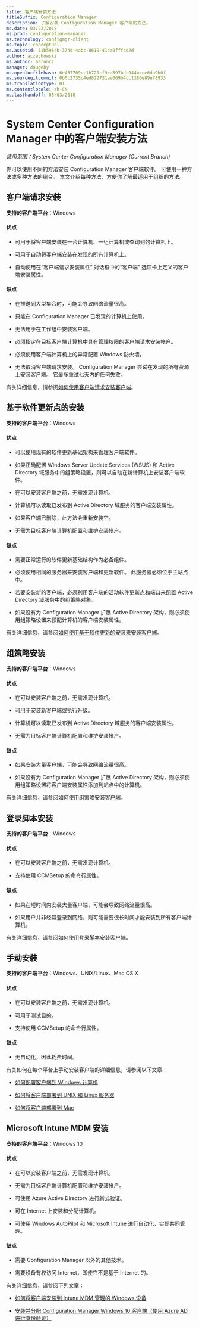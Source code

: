 ```yaml
---
title: 客户端安装方法
titleSuffix: Configuration Manager
description: 了解安装 Configuration Manager 客户端的方法。
ms.date: 03/22/2018
ms.prod: configuration-manager
ms.technology: configmgr-client
ms.topic: conceptual
ms.assetid: 51b5964b-374d-4abc-8619-414a9fffad2d
author: aczechowski
ms.author: aaroncz
manager: dougeby
ms.openlocfilehash: 6e437709ec1b721cf9ca597bdc944bcce6da9b0f
ms.sourcegitcommit: 0b0c2735c4ed822731ae069b4cc1380e89e78933
ms.translationtype: HT
ms.contentlocale: zh-CN
ms.lasthandoff: 05/03/2018
---
```

# <a name="client-installation-methods-in-system-center-configuration-manager"></a>System Center Configuration Manager 中的客户端安装方法

*适用范围：System Center Configuration Manager (Current Branch)*

你可以使用不同的方法安装 Configuration Manager 客户端软件。 可使用一种方法或多种方法的组合。 本文介绍每种方法，方便你了解最适用于组织的方法。  

## <a name="client-push-installation"></a>客户端请求安装  

**支持的客户端平台**：Windows  

#### <a name="advantages"></a>优点  

-   可用于将客户端安装在一台计算机、一组计算机或查询到的计算机上。  

-   可用于自动将客户端安装在发现的所有计算机上。  

-   自动使用在“客户端请求安装属性”  对话框中的“客户端”  选项卡上定义的客户端安装属性。  

#### <a name="disadvantages"></a>缺点  

-   在推送到大型集合时，可能会导致网络流量很高。  

-   只能在 Configuration Manager 已发现的计算机上使用。  

-   无法用于在工作组中安装客户端。  

-   必须指定在目标客户端计算机中具有管理权限的客户端请求安装帐户。  

-   必须使用客户端计算机上的异常配置 Windows 防火墙。   

-   无法取消客户端请求安装。 Configuration Manager 尝试在发现的所有资源上安装客户端。 它最多重试七天内的任何失败。  

有关详细信息，请参阅[如何使用客户端请求安装客户端](/sccm/core/clients/deploy/deploy-clients-to-windows-computers#BKMK_ClientPush)。  



## <a name="software-update-point-based-installation"></a>基于软件更新点的安装  

**支持的客户端平台**：Windows  

#### <a name="advantages"></a>优点  

-   可以使用现有的软件更新基础架构来管理客户端软件。  

-   如果正确配置 Windows Server Update Services (WSUS) 和 Active Directory 域服务中的组策略设置，则可以自动在新计算机上安装客户端软件。  

-   在可以安装客户端之前，无需发现计算机。  

-   计算机可以读取已发布到 Active Directory 域服务的客户端安装属性。  

-   如果客户端已删除，此方法会重新安装它。  

-   无需为目标客户端计算机配置和维护安装帐户。  

#### <a name="disadvantages"></a>缺点  

-   需要正常运行的软件更新基础结构作为必备组件。  

-   必须使用相同的服务器来安装客户端和更新软件。 此服务器必须位于主站点中。  

-   若要安装新的客户端，必须利用客户端的活动软件更新点和端口来配置 Active Directory 域服务中的组策略对象。  

-   如果没有为 Configuration Manager 扩展 Active Directory 架构，则必须使用组策略设置来预配计算机的客户端安装属性。  

有关详细信息，请参阅[如何使用基于软件更新的安装来安装客户端](/sccm/core/clients/deploy/deploy-clients-to-windows-computers#BKMK_ClientSUP)。  



## <a name="group-policy-installation"></a>组策略安装  

**支持的客户端平台**：Windows  

#### <a name="advantages"></a>优点  

-   在可以安装客户端之前，无需发现计算机。  

-   可用于安装新客户端或执行升级。  

-   计算机可以读取已发布到 Active Directory 域服务的客户端安装属性。  

-   无需为目标客户端计算机配置和维护安装帐户。  

#### <a name="disadvantages"></a>缺点  

-   如果安装大量客户端，可能会导致网络流量很高。  

-   如果没有为 Configuration Manager 扩展 Active Directory 架构，则必须使用组策略设置将客户端安装属性添加到站点中的计算机。  

有关详细信息，请参阅[如何使用组策略安装客户端](/sccm/core/clients/deploy/deploy-clients-to-windows-computers#BKMK_ClientGP)。  



## <a name="logon-script-installation"></a>登录脚本安装  

**支持的客户端平台**：Windows  

#### <a name="advantages"></a>优点  

-   在可以安装客户端之前，无需发现计算机。  

-   支持使用 CCMSetup 的命令行属性。  

#### <a name="disadvantages"></a>缺点  

-   如果在短时间内安装大量客户端，可能会导致网络流量很高。  

-   如果用户并非经常登录到网络，则可能需要很长时间才能安装到所有客户端计算机。  

有关详细信息，请参阅[如何使用登录脚本安装客户端](/sccm/core/clients/deploy/deploy-clients-to-windows-computers#BKMK_ClientLogonScript)。  



## <a name="manual-installation"></a>手动安装  

**支持的客户端平台**：Windows、UNIX/Linux、Mac OS X  

#### <a name="advantages"></a>优点  

-   在可以安装客户端之前，无需发现计算机。  

-   可用于测试目的。  

-   支持使用 CCMSetup 的命令行属性。  

#### <a name="disadvantages"></a>缺点  

-   无自动化，因此耗费时间。  

有关如何在每个平台上手动安装客户端的详细信息，请参阅以下文章：  

-   [如何部署客户端到 Windows 计算机](/sccm/core/clients/deploy/deploy-clients-to-windows-computers#BKMK_Manual)  

-   [如何将客户端部署到 UNIX 和 Linux 服务器](/sccm/core/clients/deploy/deploy-clients-to-unix-and-linux-servers)  

-   [如何将客户端部署到 Mac](/sccm/core/clients/deploy/deploy-clients-to-macs)  



## <a name="microsoft-intune-mdm-installation"></a>Microsoft Intune MDM 安装

**支持的客户端平台**：Windows 10

#### <a name="advantages"></a>优点  

-   在可以安装客户端之前，无需发现计算机。  

-   无需为目标客户端计算机配置和维护安装帐户。  

-   可使用 Azure Active Directory 进行新式验证。  

-   可在 Internet 上安装和分配计算机。  

-   可使用 Windows AutoPilot 和 Microsoft Intune 进行自动化，实现共同管理。  

#### <a name="disadvantages"></a>缺点  

-   需要 Configuration Manager 以外的其他技术。  

-   需要设备有权访问 Internet，即使它不是基于 Internet 的。  

有关详细信息，请参阅下列文章：  

-   [如何将客户端安装到 Intune MDM 管理的 Windows 设备](/sccm/core/clients/deploy/deploy-clients-to-windows-computers#bkmk_mdm)  

-   [安装并分配 Configuration Manager Windows 10 客户端（使用 Azure AD 进行身份验证）](/sccm/core/clients/deploy/deploy-clients-cmg-azure)  

